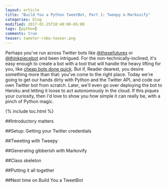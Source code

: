 ```yaml
---
layout: article
title: "Build You a Python TweetBot, Part 1: Tweepy & Markovify"
categories: blog
modified: 2017-01-25T18:48:00-05:00
tags: [python]
comments: true
teaser: tweeter-robo-teaser.png
---
```


Perhaps you've run across Twitter bots like [@thesefutures](https://twitter.com/thesefutures) or [@thinkpiecebot](https://twitter.com/thinkpiecebot) and been intrigued. For the non-technically-inclined, it's easy enough to create a bot with a tool that will handle the heavy lifting for you, like [cheap bots done quick](http://cheapbotsdonequick.com/). But if, Reader dearest, you desire something more than that: you've come to the right place. Today we're going to get our hands dirty with Python and the Twitter API, and code our own Twitter bot from scratch. Later, we'll even go over deploying the bot to Heroku and letting it loose to act autonomously in the cloud. If this piques your curiosity, then I'd love to show you how simple it can really be, with a pinch of Python magic.

{% include toc.html %}

##Introductory matters

##Setup: Getting your Twitter credentials

##Tweeting with Tweepy

##Generating gibberish with Markovify

##Class skeleton

##Putting it all together

##Next time on Build You a TweetBot